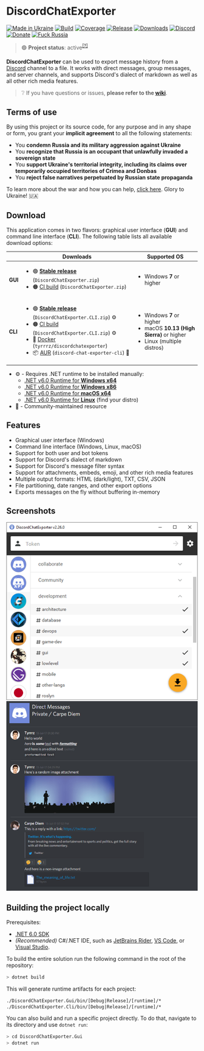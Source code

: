 # DiscordChatExporter

[![Made in Ukraine](https://img.shields.io/badge/made_in-ukraine-ffd700.svg?labelColor=0057b7)](https://vshymanskyy.github.io/StandWithUkraine)
[![Build](https://img.shields.io/github/workflow/status/Tyrrrz/DiscordChatExporter/CI/master)](https://github.com/Tyrrrz/DiscordChatExporter/actions)
[![Coverage](https://img.shields.io/codecov/c/github/Tyrrrz/DiscordChatExporter/master)](https://codecov.io/gh/Tyrrrz/DiscordChatExporter)
[![Release](https://img.shields.io/github/release/Tyrrrz/DiscordChatExporter.svg)](https://github.com/Tyrrrz/DiscordChatExporter/releases)
[![Downloads](https://img.shields.io/github/downloads/Tyrrrz/DiscordChatExporter/total.svg)](https://github.com/Tyrrrz/DiscordChatExporter/releases)
[![Discord](https://img.shields.io/discord/869237470565392384?label=discord)](https://discord.gg/2SUWKFnHSm)
[![Donate](https://img.shields.io/badge/donate-$$$-8a2be2.svg)](https://tyrrrz.me/donate)
[![Fuck Russia](https://img.shields.io/badge/fuck-russia-e4181c.svg?labelColor=000000)](https://twitter.com/tyrrrz/status/1495972128977571848)

> 🟢 **Project status**: active<sup>[[?]](https://github.com/Tyrrrz/.github/blob/master/docs/project-status.md)</sup>

**DiscordChatExporter** can be used to export message history from a [Discord](https://discord.com) channel to a file.
It works with direct messages, group messages, and server channels, and supports Discord's dialect of markdown as well as all other rich media features.

> ❔ If you have questions or issues, **please refer to the [wiki](https://github.com/Tyrrrz/DiscordChatExporter/wiki)**.

## Terms of use

By using this project or its source code, for any purpose and in any shape or form, you grant your **implicit agreement** to all the following statements:

- You **condemn Russia and its military aggression against Ukraine**
- You **recognize that Russia is an occupant that unlawfully invaded a sovereign state**
- You **support Ukraine's territorial integrity, including its claims over temporarily occupied territories of Crimea and Donbas**
- You **reject false narratives perpetuated by Russian state propaganda**

To learn more about the war and how you can help, [click here](https://tyrrrz.me). Glory to Ukraine! 🇺🇦

## Download

This application comes in two flavors: graphical user interface (**GUI**) and command line interface (**CLI**).
The following table lists all available download options:

<table>
  <thead>
    <tr>
      <th></th>
      <th>Downloads</th>
      <th>Supported OS</th>
    </tr>
  </thead>
  <tbody>
    <tr>
      <td><b>GUI</b></td>
      <td>
        <ul>
          <li>🟢 <b><a href="https://github.com/Tyrrrz/DiscordChatExporter/releases/latest">Stable release</a></b> (<code>DiscordChatExporter.zip</code>)</li>
          <li>🟠 <a href="https://github.com/Tyrrrz/DiscordChatExporter/actions/workflows/CI.yml">CI build</a> (<code>DiscordChatExporter.zip</code>)</li>
        </ul>
      </td>
      <td>
        <ul>
          <li>Windows <b>7</b> or higher</li>
        </ul>
      </td>
    </tr>
    <tr>
      <td><b>CLI</b></td>
      <td>
        <ul>
          <li>🟢 <b><a href="https://github.com/Tyrrrz/DiscordChatExporter/releases/latest">Stable release</a></b> (<code>DiscordChatExporter.CLI.zip</code>) ⚙️</li>
          <li>🟠 <a href="https://github.com/Tyrrrz/DiscordChatExporter/actions/workflows/CI.yml">CI build</a> (<code>DiscordChatExporter.CLI.zip</code>) ⚙️</li>
          <li>🐋 <a href="https://hub.docker.com/r/tyrrrz/discordchatexporter">Docker</a> (<code>tyrrrz/discordchatexporter</code>)</li>
          <li>📦 <a href="https://aur.archlinux.org/packages/discord-chat-exporter-cli">AUR</a> (<code>discord-chat-exporter-cli</code>) 🦄</li>
        </ul>
      </td>
      <td>
        <ul>
          <li>Windows <b>7</b> or higher</li>
          <li>macOS <b>10.13 (High Sierra)</b> or higher</li>
          <li>Linux (multiple distros)</li>
        </ul>
      </td>
    </tr>
  </tbody>
</table>

- ⚙️ - Requires .NET runtime to be installed manually:
  - [.NET v6.0 Runtime for **Windows x64**](https://dotnet.microsoft.com/download/dotnet-core/thank-you/runtime-desktop-6.0.0-windows-x64-installer)
  - [.NET v6.0 Runtime for **Windows x86**](https://dotnet.microsoft.com/download/dotnet-core/thank-you/runtime-desktop-6.0.0-windows-x86-installer)
  - [.NET v6.0 Runtime for **macOS x64**](https://dotnet.microsoft.com/download/dotnet-core/thank-you/runtime-6.0.0-macos-x64-installer)
  - [.NET v6.0 Runtime for **Linux**](https://docs.microsoft.com/en-us/dotnet/core/install/linux) (find your distro)
- 🦄 - Community-maintained resource

## Features

- Graphical user interface (Windows)
- Command line interface (Windows, Linux, macOS)
- Support for both user and bot tokens
- Support for Discord's dialect of markdown
- Support for Discord's message filter syntax
- Support for attachments, embeds, emoji, and other rich media features
- Multiple output formats: HTML (dark/light), TXT, CSV, JSON
- File partitioning, date ranges, and other export options
- Exports messages on the fly without buffering in-memory

## Screenshots

![channel list](.screenshots/list.png)
![rendered output](.screenshots/output.png)

## Building the project locally

Prerequisites:

- [.NET 6.0 SDK](https://dotnet.microsoft.com/download/dotnet/6.0)
- _(Recommended)_ C#/.NET IDE, such as [JetBrains Rider](https://www.jetbrains.com/rider), [VS Code](https://code.visualstudio.com/docs/languages/csharp), or [Visual Studio](https://visualstudio.microsoft.com).

To build the entire solution run the following command in the root of the repository:

```sh
> dotnet build
```

This will generate runtime artifacts for each project:

```plaintext
./DiscordChatExporter.Gui/bin/[Debug|Release]/[runtime]/*
./DiscordChatExporter.Cli/bin/[Debug|Release]/[runtime]/*
```

You can also build and run a specific project directly.
To do that, navigate to its directory and use `dotnet run`:

```sh
> cd DiscordChatExporter.Gui
> dotnet run
```
